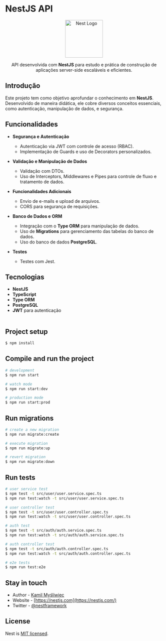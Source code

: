 # NestJS API

<p align="center">
  <a href="http://nestjs.com/" target="blank"><img src="https://nestjs.com/img/logo-small.svg" width="120" alt="Nest Logo" /></a>
</p>

<p align="center">API desenvolvida com <b>NestJS</b> para estudo e prática de construção de aplicações server-side escaláveis e eficientes.</p>

## Introdução

Este projeto tem como objetivo aprofundar o conhecimento em **NestJS**. Desenvolvido de maneira didática, ele cobre diversos conceitos essenciais, como autenticação, manipulação de dados, e segurança.

## Funcionalidades

- **Segurança e Autenticação**
  - Autenticação via JWT com controle de acesso (RBAC).
  - Implementação de Guards e uso de Decorators personalizados.

- **Validação e Manipulação de Dados**
  - Validação com DTOs.
  - Uso de Interceptors, Middlewares e Pipes para controle de fluxo e tratamento de dados.

- **Funcionalidades Adicionais**
  - Envio de e-mails e upload de arquivos.
  - CORS para segurança de requisições.

- **Banco de Dados e ORM**
  - Integração com o **Type ORM** para manipulação de dados.
  - Uso de **Migrations** para gerenciamento das tabelas do banco de dados.
  - Uso do banco de dados **PostgreSQL**.

- **Testes**
  - Testes com Jest.

## Tecnologias

- **NestJS**
- **TypeScript**
- **Type ORM**
- **PostgreSQL**
- **JWT** para autenticação
<br><br>

## Project setup

```bash
$ npm install
```

## Compile and run the project

```bash
# development
$ npm run start

# watch mode
$ npm run start:dev

# production mode
$ npm run start:prod
```

## Run migrations

```bash
# create a new migration
$ npm run migrate:create

# execute migration
$ npm run migrate:up

# revert migration
$ npm run migrate:down
```

## Run tests

```bash
# user service test
$ npm test -t src/user/user.service.spec.ts
$ npm run test:watch -t src/user/user.service.spec.ts

# user controller test
$ npm test -t src/user/user.controller.spec.ts
$ npm run test:watch -t src/user/user.controller.spec.ts

# auth test
$ npm test -t src/auth/auth.service.spec.ts
$ npm run test:watch -t src/auth/auth.service.spec.ts

# auth controller test
$ npm test -t src/auth/auth.controller.spec.ts
$ npm run test:watch -t src/auth/auth.controller.spec.ts

# e2e tests
$ npm run test:e2e
```

## Stay in touch

- Author - [Kamil Myśliwiec](https://twitter.com/kammysliwiec)
- Website - [https://nestjs.com](https://nestjs.com/)
- Twitter - [@nestframework](https://twitter.com/nestframework)

## License

Nest is [MIT licensed](https://github.com/nestjs/nest/blob/master/LICENSE).
